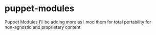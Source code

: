 # puppet-modules
Puppet Modules
I'll be adding more as I mod them for total portability for non-agnostic and proprietary content

